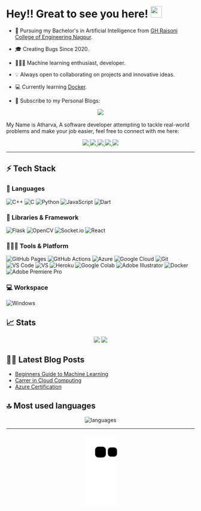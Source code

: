 # Hey!! Great to see you here! <img src="/src/wave.gif" width="30px" height="30px">


* 📖 Pursuing my Bachelor's in Artificial Intelligence from [GH Raisoni College of Engineering Nagpur](https://ghrce.raisoni.net/). 

* 🎓 Creating Bugs Since 2020. 

* 🧑🏻‍💻 Machine learning enthusiast, developer. 

* 💡 Always open to collaborating on projects and innovative ideas. 

* 💻 Currently learning [Docker](https://www.docker.com/).

* 📰 Subscribe to my Personal Blogs: 

<p align="center">
<a href="https://medium.com/@atharvamalode">
   <img src="https://img.shields.io/badge/Revue-FFA500?style=for-the-badge&logo=rss&logoColor=white" />
</a>
</p>	

My Name is Atharva, A software developer attempting to tackle real-world problems and make your job easier, feel free to connect with me here:

<p align="center">
	<a href="https://www.linkedin.com/in/atharva-malode-074414206/">
		<img src="https://img.shields.io/badge/LinkedIn-0077B5?style=for-the-badge&logo=linkedin&logoColor=white" />
	</a>
	<a href="https://instagram.com/atharva_malode_?igshid=YmMyMTA2M2Y=">
		<img src="https://img.shields.io/badge/Instagram-%23E4405F.svg?style=for-the-badge&logo=Instagram&logoColor=white" />
	</a>
	<a href="https://medium.com/@atharvamalode">
		<img src="https://img.shields.io/badge/Medium-12100E?style=for-the-badge&logo=medium&logoColor=white" />
	</a>
        <a href="https://github.com/Atharva-Malode">
		<img src="https://img.shields.io/badge/github%20actions-%232671E5.svg?style=for-the-badge&logo=githubactions&logoColor=white" />
	</a>
        <a href="mailto:atharvamalode21@gmail.com">
		<img src="https://img.shields.io/badge/Gmail-D14836?style=for-the-badge&logo=gmail&logoColor=white" />
	</a>
</p>

---

## ⚡ Tech Stack

### 🚀 Languages

![C++](https://img.shields.io/badge/C%2B%2B-00599C?style=for-the-badge&logo=c%2B%2B&logoColor=white)
![C](https://img.shields.io/badge/C-00599C?style=for-the-badge&logo=c&logoColor=white)
![Python](https://img.shields.io/badge/Python-FFD43B?style=for-the-badge&logo=python&logoColor=306998)
![JavaScript](https://img.shields.io/badge/JavaScript-323330?style=for-the-badge&logo=javascript&logoColor=F7DF1E)
![Dart](https://img.shields.io/badge/dart-%230175C2.svg?style=for-the-badge&logo=dart&logoColor=white)

### 🧩 Libraries & Framework

![Flask](https://img.shields.io/badge/flask-%23000.svg?style=for-the-badge&logo=flask&logoColor=white)
![OpenCV](https://img.shields.io/badge/OpenCV-27338e?style=for-the-badge&logo=OpenCV&logoColor=white)
![Socket.io](https://img.shields.io/badge/Socket.io-010101?&style=for-the-badge&logo=Socket.io&logoColor=white)
![React](https://img.shields.io/badge/React-20232A?style=for-the-badge&logo=react&logoColor=61DAFB)

### 🧑🏻‍💻 Tools & Platform

![GitHub Pages](https://img.shields.io/badge/GitHub_Pages-100000?style=for-the-badge&logo=github&logoColor=white)
![GitHub Actions](https://img.shields.io/badge/GitHub_Actions-2088FF?style=for-the-badge&logo=github-actions&logoColor=white)
![Azure](https://img.shields.io/badge/azure-%230072C6.svg?style=for-the-badge&logo=microsoftazure&logoColor=white)
![Google Cloud](https://img.shields.io/badge/Google_Cloud-4285F4?style=for-the-badge&logo=google-cloud&logoColor=white)
![Git](https://img.shields.io/badge/Git-F05032?style=for-the-badge&logo=git&logoColor=white)
![VS Code](https://img.shields.io/badge/Visual_Studio_Code-0078D4?style=for-the-badge&logo=visual%20studio%20code&logoColor=white)
![VS](https://img.shields.io/badge/Visual_Studio-5C2D91?style=for-the-badge&logo=visual%20studio&logoColor=white)
![Heroku](https://img.shields.io/badge/Heroku-430098?style=for-the-badge&logo=heroku&logoColor=white)
![Google Colab](https://img.shields.io/badge/Colab-F9AB00?style=for-the-badge&logo=googlecolab&color=525252)
![Adobe Illustrator](https://img.shields.io/badge/Adobe%20Illustrator-FF9A00?style=for-the-badge&logo=adobe%20illustrator&logoColor=white)
![Docker](https://img.shields.io/badge/docker-%230db7ed.svg?style=for-the-badge&logo=docker&logoColor=white)
![Adobe Premiere Pro](https://img.shields.io/badge/Adobe%20Premiere%20Pro-9999FF.svg?style=for-the-badge&logo=Adobe%20Premiere%20Pro&logoColor=white)

### 💻 Workspace

![Windows](https://img.shields.io/badge/Windows-0078D6?style=for-the-badge&logo=windows&logoColor=white)

## 📈 Stats

<p align="center">
  <img width="48%" src="https://github-readme-stats.vercel.app/api?username=Atharva-Malode&show_icons=true&theme=radical" />
  <img width="48%" src="https://github-readme-streak-stats.herokuapp.com/?user=Atharva-Malode&hide_border=true&theme=radical" />
</p>

## ✍🏻 Latest Blog Posts

<!-- BLOG-POST-LIST:START -->
- [Beginners Guide to Machine Learning](https://medium.com/@atharvamalode/beginners-guide-to-machine-learning-f4faca874e3c)
- [Carrer in Cloud Computing](https://medium.com/@atharvamalode/introduction-to-cloud-computing-7a83b4d3bb91)
- [Azure Certification](https://medium.com/@atharvamalode/the-popularity-of-cloud-computing-is-growing-by-the-day-due-to-its-widespread-use-83600f693410)
<!-- BLOG-POST-LIST:END -->

## 🔝 Most used languages

<p align="center">
  <img alt="languages" src="https://github-readme-stats.vercel.app/api/top-langs/?username=Atharva-Malode&layout=compact&theme=radical" />
	
</p>

---

<p align="center">
   <img src="https://github.com/Atharva-Malode/Atharva-Malode/blob/output/github-contribution-grid-snake.svg" alt="snake">
</p>






